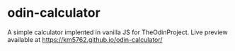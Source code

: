 # odin-calculator

A simple calculator implented in vanilla JS for TheOdinProject. Live preview available at
https://km5762.github.io/odin-calculator/
